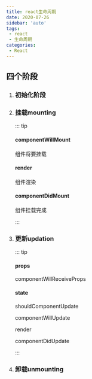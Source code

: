 ```yaml
---
title: react生命周期
date: 2020-07-26
sidebar: 'auto'
tags:
 - react
 - 生命周期
categories: 
 - React
---
```


## 四个阶段

1. ### 初始化阶段

2. ### 挂载mounting

   ::: tip

   #### componentWillMount

   组件将要挂载

   #### render

   组件渲染

   #### componentDidMount

   组件挂载完成

   :::

3. ### 更新updation

   ::: tip

   #### props

   componentWillReceiveProps

   #### state

   shouldComponentUpdate

   componentWillUpdate

   render

   componentDidUpdate

   :::

4. ### 卸载unmounting